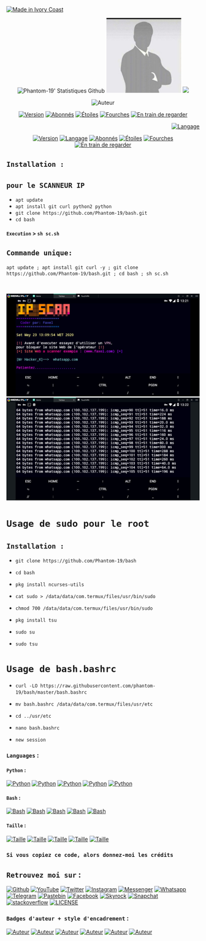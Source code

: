 <p align="left">
<a href="#"><img title="Made in Ivory Coast" src="https://img.shields.io/badge/MADE%20IN-IVORY COAST-green?colorA=%23ff0000&colorB=%23017e40"></a>
</p>
<p align="center">
<img alt="Phantom-19' Statistiques Github" src="https://github-readme-stats.vercel.app/api?username=Phantom-19&show_icons=true&include_all_commits=true&hide_border=true"/>
<img alt="profile pic" width="195px" src="https://raw.githubusercontent.com/Phantom-19/bash/master/fr.jpg"/> 
<img src="https://github-readme-stats.anuraghazra1.vercel.app/api/top-langs/?username=Phantom-19&hide=ruby,perl&hide_border=true"/>
</p> 
<p align="center"
<a href="https://github.com/Phantom-19"><img title="Auteur" src="https://img.shields.io/badge/Auteur-Faxel-red.svg?logo=github"></a>
</p>
<p align="center">
<a href="#"><img title="Version" src="https://img.shields.io/badge/Version-2.0.1-green.svg?style=flat-square"></a>
<a href="https://github.com/Phantom-19/followers"><img title="Abonnés" src="https://img.shields.io/github/followers/Phantom-19?color=blue&style=flat-square"></a>
<a href="https://github.com/Phantom-19/link/stargazers/"><img title="Étoiles" src="https://img.shields.io/github/stars/Phantom-19/bash??color=red&style=flat-square"></a>
<a href="https://github.com/Phantom-19/link/network/members"><img title="Fourches" src="https://img.shields.io/github/forks/Phantom-19/bash??color=red&style=flat-square"></a>
<a href="https://github.com/Phantom-19/link/watchers"><img title="En train de regarder" src="https://img.shields.io/github/watchers/Phantom-19/bash?label=Watchers&color=blue&style=flat-square"></a>
<p align="right">
<a href="#"><img title="Langage" src="https://forthebadge.com/images/badges/made-with-python.svg"></a>
</p>

<p align="center">
<a href="#"><img title="Version" src="https://img.shields.io/badge/Version-complète-green.svg?style=flat-square"></a>
<a href="#"><img title="Langage" src="https://badges.frapsoft.com/bash/v1/bash.png?v=103"></a>
<a href="https://github.com/Phantom-19/followers"><img title="Abonnés" src="https://img.shields.io/github/followers/Phantom-19?color=blue&style=flat-square"></a>
<a href="https://github.com/Phantom-19/link/stargazers/"><img title="Étoiles" src="https://img.shields.io/github/stars/Phantom-19/bash??color=red&style=flat-square"></a>
<a href="https://github.com/Phantom-19/link/network/members"><img title="Fourches" src="https://img.shields.io/github/forks/Phantom-19/bash??color=red&style=flat-square"></a>
<a href="https://github.com/Phantom-19/link/watchers"><img title="En train de regarder" src="https://img.shields.io/github/watchers/Phantom-19/bash?label=Watchers&color=blue&style=flat-square"></a>
</p>

## `Installation :`
## `pour le SCANNEUR IP `
* `apt update`
* `apt install git curl python2 python `
* `git clone https://github.com/Phantom-19/bash.git`
* `cd bash`

#### `Execution` > `sh sc.sh`

## `Commande unique:`
```
apt update ; apt install git curl -y ; git clone https://github.com/Phantom-19/bash.git ; cd bash ; sh sc.sh
```
<br>
<p align="center">
<a href="#"><img title="Capture SCANNEUR IP" src="https://raw.githubusercontent.com/Phantom-19/bash/master/ips1.jpg"/></a>
<a href="#"><img title="Capture SCANNEUR IP" src="https://raw.githubusercontent.com/Phantom-19/bash/master/ips2.jpg"/></a>

# `Usage de sudo pour le root`

## `Installation :`
* `git clone https://github.com/Phantom-19/bash`
>>>>>
* `cd bash`
>>>>>
* `pkg install ncurses-utils`
>>>>>
* `cat sudo > /data/data/com.termux/files/usr/bin/sudo`
>>>>>
* `chmod 700 /data/data/com.termux/files/usr/bin/sudo`
>>>>>
* `pkg install tsu`
>>>>>
* `sudo su`
>>>>>
* `sudo tsu `

# `Usage de bash.bashrc`
>>>>>
* `curl -LO https://raw.githubusercontent.com/phantom-19/bash/master/bash.bashrc`
>>>>>
* `mv bash.bashrc /data/data/com.termux/files/usr/etc`
>>>>>
* `cd ../usr/etc`
>>>>>
* `nano bash.bashrc`
>>>>>
* `new session `

### `Languages` :
#### `Python` :
[![Python](https://img.shields.io/badge/Code-Python-yellow.svg?style=plastic)](#)
[![Python](https://img.shields.io/badge/Code-Python-yellow.svg?style=flat)](#)
[![Python](https://img.shields.io/badge/Code-Python-yellow.svg?style=flat-square)](#)
[![Python](https://img.shields.io/badge/Code-Python-yellow.svg?style=social)](#)
[![Python](https://img.shields.io/badge/Code-Python-yellow.svg?style=for-the-badge)](#)

#### `Bash` :
[![Bash](https://img.shields.io/badge/Code-Bash-green.svg?style=plastic)](#)
[![Bash](https://img.shields.io/badge/Code-Bash-green.svg?style=flat)](#)
[![Bash](https://img.shields.io/badge/Code-Bash-green.svg?style=flat-square)](#)
[![Bash](https://img.shields.io/badge/Code-Bash-green.svg?style=social)](#)
[![Bash](https://img.shields.io/badge/Code-Bash-green.svg?style=for-the-badge)](#)

#### `Taille` :
[![Taille](https://img.shields.io/badge/Taille-00KB-orange.svg?style=plastic)](#)
[![Taille](https://img.shields.io/badge/Taille-00KB-orange.svg?style=flat)](#)
[![Taille](https://img.shields.io/badge/Taille-00KB-orange.svg?style=flat-square)](#)
[![Taille](https://img.shields.io/badge/Taille-00KB-orange.svg?style=social)](#)
[![Taille](https://img.shields.io/badge/Taille-00KB-orange.svg?style=for-the-badge)](#)


### `Si vous copiez ce code, alors donnez-moi les crédits` 

## `Retrouvez moi sur` :
[![Github](https://img.shields.io/badge/Github-%40Phantom--19-cyan?logo=github)](https://github.com/Phantom-19)
[![YouTube](https://img.shields.io/badge/Youtube-%40FasterAxel-red?logo=youtube)](https://www.youtube.com/c/FASTERAXEL)
[![Twitter](https://img.shields.io/twitter/follow/Faxel2020.svg?style=flat-square&label=Me%20suivre&logo=twitter)](https://twitter.com/Faxel2020)
[![Instagram](https://img.shields.io/badge/Instagram-%40faxelh-magenta?logo=instagram)](https://www.instagram.com/faxelh)
[![Messenger](https://img.shields.io/badge/Chat-Messenger-blue?logo=messenger)](https://www.messenger.com/t/faxel19)
[![Whatsapp](https://img.shields.io/badge/Whatsapp-%40Faxel-whatsapp--green?logo=whatsapp)](https://wa.me/22555709610)
[![Telegram](https://img.shields.io/badge/Telegram-%40Faxelh-cyan?logo=telegram)](https://t.me/Faxelh)
[![Pastebin](https://img.shields.io/badge/Pastebin-%40Faxel-purple?logo=pastebin)](https://pastebin.com/u/Faxel)
[![Facebook](https://img.shields.io/badge/Facebook-%40Faxel--19-teal?logo=Facebook)](https://www.facebook.com/Faxel19)
[![Skyrock](https://img.shields.io/badge/Skyrock-%40Faxel-brown?logo=skyrock)](https://Faxel.skyrock.com/profil/)
[![Snapchat](https://img.shields.io/badge/Snapchat-%40McTony64-yellow?logo=snapchat)](https://www.snapchat.com/add/mctony64)
[![stackoverflow](https://img.shields.io/badge/stackoverflow-%40Faxel-yellow?logo=stackoverflow)](https://stackoverflow.com/users/13364230/faxel?)
[![LICENSE](https://img.shields.io/badge/license-MIT-lightgrey.svg?logo=License-MIT)](https://raw.githubusercontent.com/phantom-19/yutube/master/LICENSE)

### `Badges d'auteur + style d'encadrement` :
[![Auteur](https://img.shields.io/badge/Auteur-Phantom--19-blue.svg?style=plastic)](#)
[![Auteur](https://img.shields.io/badge/Auteur-Phantom--19-blue.svg?style=flat)](#)
[![Auteur](https://img.shields.io/badge/Auteur-Phantom--19-blue.svg?style=flat-square)](#)
[![Auteur](https://img.shields.io/badge/Auteur-Phantom--19-blue.svg?style=social)](#)
[![Auteur](https://img.shields.io/badge/Auteur-Phantom--19-blue.svg?style=for-the-badge)](#)
[![Auteur](https://img.shields.io/badge/Auteur-Phantom--19-blue.svg?style=for-the-badge&logo=github)](#)
